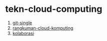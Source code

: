 # tekn-cloud-computing

1.  [git-single](https://github.com/Nurimamasbait/tekn-cloud-computing/blob/938f3ae90e487e9a236a3f4dce2de711dc60458e/minggu-01/git-single.md)
2.  [rangkuman-cloud-komputing](https://github.com/Nurimamasbait/tekn-cloud-computing/blob/938f3ae90e487e9a236a3f4dce2de711dc60458e/minggu-01/rangkuman-cloud-computing.md)
3.  [kolaborasi](https://github.com/Nurimamasbait/tekn-cloud-computing/blob/938f3ae90e487e9a236a3f4dce2de711dc60458e/minggu-01/git-kolaborasi.md)

